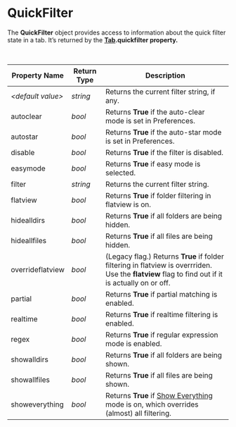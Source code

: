 # QuickFilter

The **QuickFilter** object provides access to information about the quick filter state in a tab. It’s returned by the **[Tab](tab.md).quickfilter property.**

  

| **Property Name** | **Return Type** | **Description** |
| --- | --- | --- |
| *\<default value\>* | *string* | Returns the current filter string, if any. |
| autoclear | *bool* | Returns **True** if the auto-clear mode is set in Preferences. |
| autostar | *bool* | Returns **True** if the auto-star mode is set in Preferences. |
| disable | *bool* | Returns **True** if the filter is disabled. |
| easymode | *bool* | Returns **True** if easy mode is selected. |
| filter | *string* | Returns the current filter string. |
| flatview | *bool* | Returns **True** if folder filtering in flatview is on. |
| hidealldirs | *bool* | Returns **True** if all folders are being hidden. |
| hideallfiles | *bool* | Returns **True** if all files are being hidden. |
| overrideflatview | *bool* | (Legacy flag.) Returns **True** if folder filtering in flatview is overrriden. Use the **flatview** flag to find out if it is actually on or off. |
| partial | *bool* | Returns **True** if partial matching is enabled. |
| realtime | *bool* | Returns **True** if realtime filtering is enabled. |
| regex | *bool* | Returns **True** if regular expression mode is enabled. |
| showalldirs | *bool* | Returns **True** if all folders are being shown. |
| showallfiles | *bool* | Returns **True** if all files are being shown. |
| showeverything | *bool* | Returns **True** if [Show Everything](/Manual/basic_concepts/searching_and_filtering/show_everything.md) mode is on, which overrides (almost) all filtering. |


